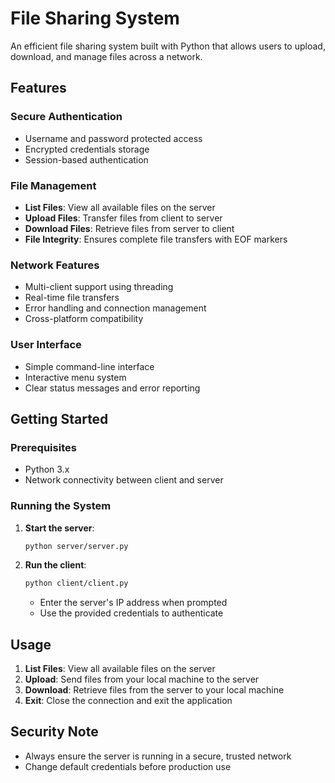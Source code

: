 # File Sharing System

An efficient file sharing system built with Python that allows users to upload, download, and manage files across a network.

## Features

### Secure Authentication
- Username and password protected access
- Encrypted credentials storage
- Session-based authentication

### File Management
- **List Files**: View all available files on the server
- **Upload Files**: Transfer files from client to server
- **Download Files**: Retrieve files from server to client
- **File Integrity**: Ensures complete file transfers with EOF markers

### Network Features
- Multi-client support using threading
- Real-time file transfers
- Error handling and connection management
- Cross-platform compatibility

### User Interface
- Simple command-line interface
- Interactive menu system
- Clear status messages and error reporting

## Getting Started

### Prerequisites
- Python 3.x
- Network connectivity between client and server

### Running the System
1. **Start the server**:
   ```bash or cmd
   python server/server.py
   ```

2. **Run the client**:
   ```bash or cmd
   python client/client.py
   ```
   - Enter the server's IP address when prompted
   - Use the provided credentials to authenticate

## Usage
1. **List Files**: View all available files on the server
2. **Upload**: Send files from your local machine to the server
3. **Download**: Retrieve files from the server to your local machine
4. **Exit**: Close the connection and exit the application

## Security Note
- Always ensure the server is running in a secure, trusted network
- Change default credentials before production use
